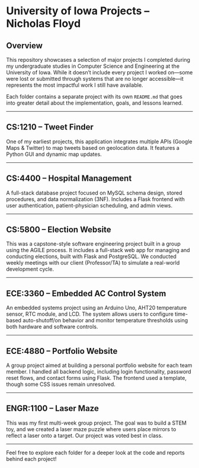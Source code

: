 # University of Iowa Projects – Nicholas Floyd

## Overview

This repository showcases a selection of major projects I completed during my undergraduate studies in Computer Science and Engineering at the University of Iowa. While it doesn’t include every project I worked on—some were lost or submitted through systems that are no longer accessible—it represents the most impactful work I still have available.

Each folder contains a separate project with its own `README.md` that goes into greater detail about the implementation, goals, and lessons learned.

---

## CS:1210 – Tweet Finder

One of my earliest projects, this application integrates multiple APIs (Google Maps & Twitter) to map tweets based on geolocation data. It features a Python GUI and dynamic map updates.

---

## CS:4400 – Hospital Management

A full-stack database project focused on MySQL schema design, stored procedures, and data normalization (3NF). Includes a Flask frontend with user authentication, patient-physician scheduling, and admin views.

---

## CS:5800 – Election Website

This was a capstone-style software engineering project built in a group using the AGILE process. It includes a full-stack web app for managing and conducting elections, built with Flask and PostgreSQL. We conducted weekly meetings with our client (Professor/TA) to simulate a real-world development cycle.

---

## ECE:3360 – Embedded AC Control System

An embedded systems project using an Arduino Uno, AHT20 temperature sensor, RTC module, and LCD. The system allows users to configure time-based auto-shutoff/on behavior and monitor temperature thresholds using both hardware and software controls.

---

## ECE:4880 – Portfolio Website

A group project aimed at building a personal portfolio website for each team member. I handled all backend logic, including login functionality, password reset flows, and contact forms using Flask. The frontend used a template, though some CSS issues remain unresolved.

---

## ENGR:1100 – Laser Maze

This was my first multi-week group project. The goal was to build a STEM toy, and we created a laser maze puzzle where users place mirrors to reflect a laser onto a target. Our project was voted best in class.

---

Feel free to explore each folder for a deeper look at the code and reports behind each project!
